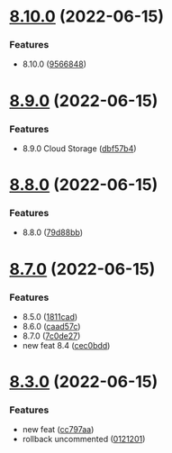 # [8.10.0](https://github.com/Hussein-Attie/APT3/compare/v8.9.0...v8.10.0) (2022-06-15)


### Features

* 8.10.0 ([9566848](https://github.com/Hussein-Attie/APT3/commit/9566848a38b697bfbac4dfdaaf70641dd7f4fd53))



# [8.9.0](https://github.com/Hussein-Attie/APT3/compare/v8.8.0...v8.9.0) (2022-06-15)


### Features

* 8.9.0 Cloud Storage ([dbf57b4](https://github.com/Hussein-Attie/APT3/commit/dbf57b407b7b5dfa76b3d70850bf39a769af56da))



# [8.8.0](https://github.com/Hussein-Attie/APT3/compare/v8.7.0...v8.8.0) (2022-06-15)


### Features

* 8.8.0 ([79d88bb](https://github.com/Hussein-Attie/APT3/commit/79d88bb3af1c0cf906ea00b86fa36a14916a3aae))



# [8.7.0](https://github.com/Hussein-Attie/APT3/compare/v8.3.0...v8.7.0) (2022-06-15)


### Features

* 8.5.0 ([1811cad](https://github.com/Hussein-Attie/APT3/commit/1811cad2224d0c1a0cab44cd53410fac29c0f65e))
* 8.6.0 ([caad57c](https://github.com/Hussein-Attie/APT3/commit/caad57cafd78d76c095ffe71cbdbfd2ab3f7d4cb))
* 8.7.0 ([7c0de27](https://github.com/Hussein-Attie/APT3/commit/7c0de2714ca1a53833f569b64bf72c5912e19a77))
* new feat 8.4 ([cec0bdd](https://github.com/Hussein-Attie/APT3/commit/cec0bdd608d126bc466e23bd63b31e142cbd8798))



# [8.3.0](https://github.com/Hussein-Attie/APT3/compare/v8.1.0...v8.3.0) (2022-06-15)


### Features

* new feat ([cc797aa](https://github.com/Hussein-Attie/APT3/commit/cc797aa7cb57a05bb905dca35ed8186d219a0842))
* rollback uncommented ([0121201](https://github.com/Hussein-Attie/APT3/commit/01212018df3afd3898d16ebae7659a947fcd8098))



